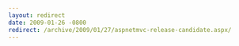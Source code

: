 ```yaml
---
layout: redirect
date: 2009-01-26 -0800
redirect: /archive/2009/01/27/aspnetmvc-release-candidate.aspx/
---
```


